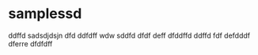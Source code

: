# samplessd
ddffd
sadsdjdsjn
dfd
ddfdff
wdw
sddfd
dfdf
deff
dfddffd
ddffd
fdf
defdddf
dferre
dfdfdff
